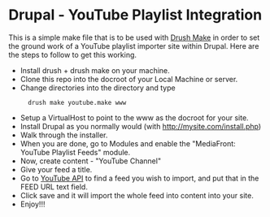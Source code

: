 Drupal - YouTube Playlist Integration
==========================================

This is a simple make file that is to be used with <a href="http://drupal.org/project/drush_make">Drush Make</a> in
order to set the ground work of a YouTube playlist importer site within Drupal.  Here are the steps to follow to get 
this working.

- Install drush + drush make on your machine.
- Clone this repo into the docroot of your Local Machine or server.
- Change directories into the directory and type
  ```
    drush make youtube.make www
  ```
- Setup a VirtualHost to point to the www as the docroot for your site.
- Install Drupal as you normally would (with http://mysite.com/install.php)
- Walk through the installer.
- When you are done, go to Modules and enable the "MediaFront: YouTube Playlist Feeds" module.
- Now, create content - "YouTube Channel"
- Give your feed a title.
- Go to <a href="https://developers.google.com/youtube/2.0/developers_guide_protocol_video_feeds">YouTube API</a> to find a feed you wish to import, and put that in the FEED URL text field.
- Click save and it will import the whole feed into content into your site.
- Enjoy!!!